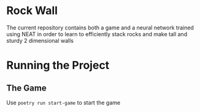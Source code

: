 # Rock Wall

The current repository contains both a game and a neural network trained using NEAT in order to learn to efficiently stack rocks and make tall and sturdy 2 dimensional walls

# Running the Project

## The Game

Use `poetry run start-game` to start the game
